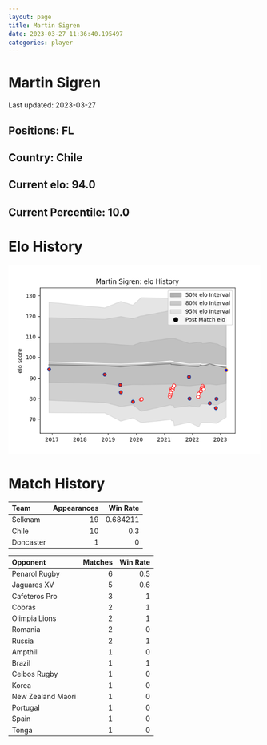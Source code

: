 ```yaml
---  
layout: page  
title: Martin Sigren  
date: 2023-03-27 11:36:40.195497  
categories: player  
---
```

# Martin Sigren


Last updated: 2023-03-27
## Positions: FL

## Country: Chile

## Current elo: 94.0

## Current Percentile: 10.0

# Elo History


![elo history](history_MartinSigren.png)
# Match History


| Team      |   Appearances |   Win Rate |
|:----------|--------------:|-----------:|
| Selknam   |            19 |   0.684211 |
| Chile     |            10 |   0.3      |
| Doncaster |             1 |   0        |

| Opponent          |   Matches |   Win Rate |
|:------------------|----------:|-----------:|
| Penarol Rugby     |         6 |        0.5 |
| Jaguares XV       |         5 |        0.6 |
| Cafeteros Pro     |         3 |        1   |
| Cobras            |         2 |        1   |
| Olimpia Lions     |         2 |        1   |
| Romania           |         2 |        0   |
| Russia            |         2 |        1   |
| Ampthill          |         1 |        0   |
| Brazil            |         1 |        1   |
| Ceibos Rugby      |         1 |        0   |
| Korea             |         1 |        0   |
| New Zealand Maori |         1 |        0   |
| Portugal          |         1 |        0   |
| Spain             |         1 |        0   |
| Tonga             |         1 |        0   |